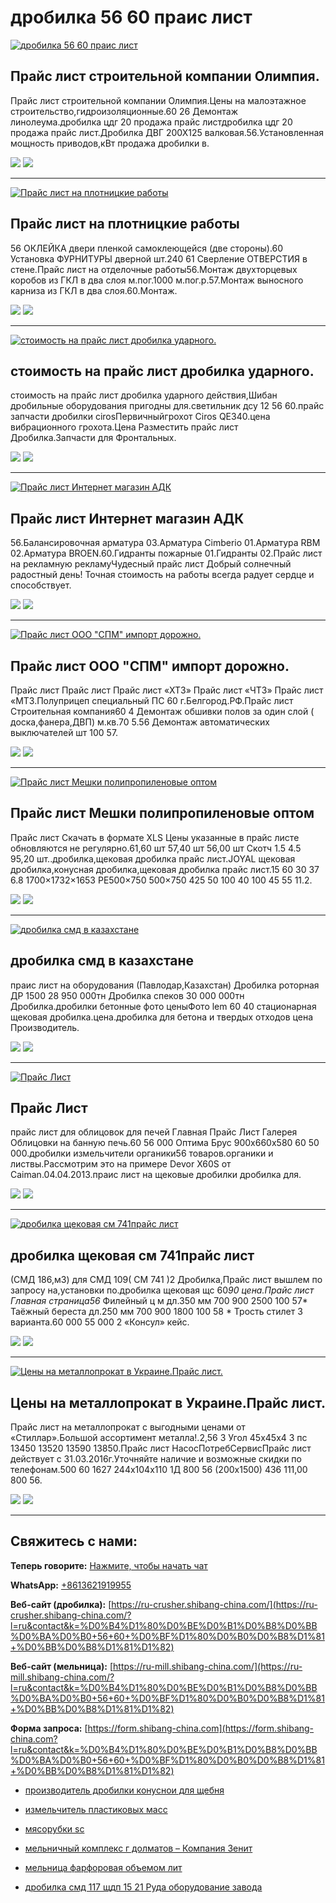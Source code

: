 # дробилка 56 60 праис лист

<a href="https://swt.shibang-china.com/?l=ru&img&k=%D0%B4%D1%80%D0%BE%D0%B1%D0%B8%D0%BB%D0%BA%D0%B0+56+60+%D0%BF%D1%80%D0%B0%D0%B8%D1%81+%D0%BB%D0%B8%D1%81%D1%82" target="_blank">![дробилка 56 60 праис лист](http://static.shibang-china.com/all-800x300/1221.jpg)</a>

## Прайс лист строительной компании Олимпия.
Прайс лист строительной компании Олимпия.Цены на малоэтажное строительство,гидроизоляционные.60 26 Демонтаж линолеума.дробилка цдг 20 продажа прайс листдробилка цдг 20 продажа прайс лист.Дробилка ДВГ 200Х125 валковая.56.Установленная мощность приводов,кВт продажа дробилки в.


<a href="https://whatsapp.shibangsoft.com/WhatsApp.php" target="_blank" title="WhatsApp">![](http://static.shibang-china.com/icon/whatsapp.png)</a> <a href="https://swt.shibang-china.com/?l=ru&icon&k=%D0%B4%D1%80%D0%BE%D0%B1%D0%B8%D0%BB%D0%BA%D0%B0+56+60+%D0%BF%D1%80%D0%B0%D0%B8%D1%81+%D0%BB%D0%B8%D1%81%D1%82" target="_blank">![](http://static.shibang-china.com/icon/chat-ru.png)</a>

---

<a href="https://swt.shibang-china.com/?l=ru&img&k=%D0%B4%D1%80%D0%BE%D0%B1%D0%B8%D0%BB%D0%BA%D0%B0+56+60+%D0%BF%D1%80%D0%B0%D0%B8%D1%81+%D0%BB%D0%B8%D1%81%D1%82" target="_blank">![Прайс лист на плотницкие работы](http://static.shibang-china.com/all-800x300/1274.jpg)</a>

## Прайс лист на плотницкие работы
56 ОКЛЕЙКА двери пленкой самоклеющейся (две стороны).60 Установка ФУРНИТУРЫ дверной шт.240 61 Сверление ОТВЕРСТИЯ в стене.Прайс лист на отделочные работы56.Монтаж двухторцевых коробов из ГКЛ в два слоя м.пог.1000 м.пог.р.57.Монтаж выносного карниза из ГКЛ в два слоя.60.Монтаж.


<a href="https://whatsapp.shibangsoft.com/WhatsApp.php" target="_blank" title="WhatsApp">![](http://static.shibang-china.com/icon/whatsapp.png)</a> <a href="https://swt.shibang-china.com/?l=ru&icon&k=%D0%B4%D1%80%D0%BE%D0%B1%D0%B8%D0%BB%D0%BA%D0%B0+56+60+%D0%BF%D1%80%D0%B0%D0%B8%D1%81+%D0%BB%D0%B8%D1%81%D1%82" target="_blank">![](http://static.shibang-china.com/icon/chat-ru.png)</a>

---

<a href="https://swt.shibang-china.com/?l=ru&img&k=%D0%B4%D1%80%D0%BE%D0%B1%D0%B8%D0%BB%D0%BA%D0%B0+56+60+%D0%BF%D1%80%D0%B0%D0%B8%D1%81+%D0%BB%D0%B8%D1%81%D1%82" target="_blank">![стоимость на прайс лист дробилка ударного.](http://static.shibang-china.com/all-800x300/397.jpg)</a>

## стоимость на прайс лист дробилка ударного.
стоимость на прайс лист дробилка ударного действия,Шибан дробильные оборудования пригодны для.светильник дсу 12 56 60.прайс запчасти дробилки cirosПервичныйгрохот Ciros QE340.цена вибрационного грохота.Цена Разместить прайс лист Дробилка.Запчасти для Фронтальных.


<a href="https://whatsapp.shibangsoft.com/WhatsApp.php" target="_blank" title="WhatsApp">![](http://static.shibang-china.com/icon/whatsapp.png)</a> <a href="https://swt.shibang-china.com/?l=ru&icon&k=%D0%B4%D1%80%D0%BE%D0%B1%D0%B8%D0%BB%D0%BA%D0%B0+56+60+%D0%BF%D1%80%D0%B0%D0%B8%D1%81+%D0%BB%D0%B8%D1%81%D1%82" target="_blank">![](http://static.shibang-china.com/icon/chat-ru.png)</a>

---

<a href="https://swt.shibang-china.com/?l=ru&img&k=%D0%B4%D1%80%D0%BE%D0%B1%D0%B8%D0%BB%D0%BA%D0%B0+56+60+%D0%BF%D1%80%D0%B0%D0%B8%D1%81+%D0%BB%D0%B8%D1%81%D1%82" target="_blank">![Прайс лист Интернет магазин АДК](http://static.shibang-china.com/all-800x300/479.jpg)</a>

## Прайс лист Интернет магазин АДК
56.Балансировочная арматура 03.Арматура Cimberio 01.Арматура RBM 02.Арматура BROEN.60.Гидранты пожарные 01.Гидранты 02.Прайс лист на рекламную рекламуЧудесный прайс лист Добрый солнечный радостный день! Точная стоимость на работы всегда радует сердце и способствует.


<a href="https://whatsapp.shibangsoft.com/WhatsApp.php" target="_blank" title="WhatsApp">![](http://static.shibang-china.com/icon/whatsapp.png)</a> <a href="https://swt.shibang-china.com/?l=ru&icon&k=%D0%B4%D1%80%D0%BE%D0%B1%D0%B8%D0%BB%D0%BA%D0%B0+56+60+%D0%BF%D1%80%D0%B0%D0%B8%D1%81+%D0%BB%D0%B8%D1%81%D1%82" target="_blank">![](http://static.shibang-china.com/icon/chat-ru.png)</a>

---

<a href="https://swt.shibang-china.com/?l=ru&img&k=%D0%B4%D1%80%D0%BE%D0%B1%D0%B8%D0%BB%D0%BA%D0%B0+56+60+%D0%BF%D1%80%D0%B0%D0%B8%D1%81+%D0%BB%D0%B8%D1%81%D1%82" target="_blank">![Прайс лист ООО "СПМ" импорт дорожно.](http://static.shibang-china.com/all-800x300/844.jpg)</a>

## Прайс лист ООО "СПМ" импорт дорожно.
Прайс лист Прайс лист Прайс лист «ХТЗ» Прайс лист «ЧТЗ» Прайс лист «МТЗ.Полуприцеп специальный ПС 60 г.Белгород.РФ.Прайс лист Строительная компания60 4 Демонтаж обшивки полов за один слой ( доска,фанера,ДВП) м.кв.70 5.56 Демонтаж автоматических выключателей шт 100 57.


<a href="https://whatsapp.shibangsoft.com/WhatsApp.php" target="_blank" title="WhatsApp">![](http://static.shibang-china.com/icon/whatsapp.png)</a> <a href="https://swt.shibang-china.com/?l=ru&icon&k=%D0%B4%D1%80%D0%BE%D0%B1%D0%B8%D0%BB%D0%BA%D0%B0+56+60+%D0%BF%D1%80%D0%B0%D0%B8%D1%81+%D0%BB%D0%B8%D1%81%D1%82" target="_blank">![](http://static.shibang-china.com/icon/chat-ru.png)</a>

---

<a href="https://swt.shibang-china.com/?l=ru&img&k=%D0%B4%D1%80%D0%BE%D0%B1%D0%B8%D0%BB%D0%BA%D0%B0+56+60+%D0%BF%D1%80%D0%B0%D0%B8%D1%81+%D0%BB%D0%B8%D1%81%D1%82" target="_blank">![Прайс лист Мешки полипропиленовые оптом](http://static.shibang-china.com/all-800x300/251.jpg)</a>

## Прайс лист Мешки полипропиленовые оптом
Прайс лист Скачать в формате XLS Цены указанные в прайс листе обновляются не регулярно.61,60 шт 57,40 шт 56,00 шт Скотч 1.5 4.5 95,20 шт..дробилка,щековая дробилка прайс лист.JOYAL щековая дробилка,конусная дробилка,щековая дробилка прайс лист.15 60 30 37 6.8 1700×1732×1653 PE500×750 500×750 425 50 100 40 100 45 55 11.2.


<a href="https://whatsapp.shibangsoft.com/WhatsApp.php" target="_blank" title="WhatsApp">![](http://static.shibang-china.com/icon/whatsapp.png)</a> <a href="https://swt.shibang-china.com/?l=ru&icon&k=%D0%B4%D1%80%D0%BE%D0%B1%D0%B8%D0%BB%D0%BA%D0%B0+56+60+%D0%BF%D1%80%D0%B0%D0%B8%D1%81+%D0%BB%D0%B8%D1%81%D1%82" target="_blank">![](http://static.shibang-china.com/icon/chat-ru.png)</a>

---

<a href="https://swt.shibang-china.com/?l=ru&img&k=%D0%B4%D1%80%D0%BE%D0%B1%D0%B8%D0%BB%D0%BA%D0%B0+56+60+%D0%BF%D1%80%D0%B0%D0%B8%D1%81+%D0%BB%D0%B8%D1%81%D1%82" target="_blank">![дробилка смд в казахстане](http://static.shibang-china.com/all-800x300/1468.jpg)</a>

## дробилка смд в казахстане
праис лист на оборудования (Павлодар,Казахстан) Дробилка роторная ДР 1500 28 950 000тн Дробилка спеков 30 000 000тн Дробилка.дробилки бетонные фото ценыФото lem 60 40 стационарная щековая дробилка.цена.дробилка для бетона и твердых отходов цена Производитель.


<a href="https://whatsapp.shibangsoft.com/WhatsApp.php" target="_blank" title="WhatsApp">![](http://static.shibang-china.com/icon/whatsapp.png)</a> <a href="https://swt.shibang-china.com/?l=ru&icon&k=%D0%B4%D1%80%D0%BE%D0%B1%D0%B8%D0%BB%D0%BA%D0%B0+56+60+%D0%BF%D1%80%D0%B0%D0%B8%D1%81+%D0%BB%D0%B8%D1%81%D1%82" target="_blank">![](http://static.shibang-china.com/icon/chat-ru.png)</a>

---

<a href="https://swt.shibang-china.com/?l=ru&img&k=%D0%B4%D1%80%D0%BE%D0%B1%D0%B8%D0%BB%D0%BA%D0%B0+56+60+%D0%BF%D1%80%D0%B0%D0%B8%D1%81+%D0%BB%D0%B8%D1%81%D1%82" target="_blank">![Прайс Лист](http://static.shibang-china.com/all-800x300/1173.jpg)</a>

## Прайс Лист
прайс лист для облицовок для печей Главная Прайс Лист Галерея Облицовки на банную печь.60 56 000 Оптима Брус 900х660х580 60 50 000.дробилки измельчители органики56 товаров.органики и листвы.Рассмотрим это на примере Devor X60S от Caiman.04.04.2013.праис лист на щековые дробилки дробилка для.


<a href="https://whatsapp.shibangsoft.com/WhatsApp.php" target="_blank" title="WhatsApp">![](http://static.shibang-china.com/icon/whatsapp.png)</a> <a href="https://swt.shibang-china.com/?l=ru&icon&k=%D0%B4%D1%80%D0%BE%D0%B1%D0%B8%D0%BB%D0%BA%D0%B0+56+60+%D0%BF%D1%80%D0%B0%D0%B8%D1%81+%D0%BB%D0%B8%D1%81%D1%82" target="_blank">![](http://static.shibang-china.com/icon/chat-ru.png)</a>

---

<a href="https://swt.shibang-china.com/?l=ru&img&k=%D0%B4%D1%80%D0%BE%D0%B1%D0%B8%D0%BB%D0%BA%D0%B0+56+60+%D0%BF%D1%80%D0%B0%D0%B8%D1%81+%D0%BB%D0%B8%D1%81%D1%82" target="_blank">![дробилка щековая см 741прайс лист](http://static.shibang-china.com/all-800x300/539.jpg)</a>

## дробилка щековая см 741прайс лист
(СМД 186,м3) для СМД 109( СМ 741 )2 Дробилка,Прайс лист вышлем по запросу на,установки по.дробилка щековая щс 60*90 цена.Прайс лист Главная страница56* Филейный ц м дл.350 мм 700 900 2500 100 57* Таёжный береста дл.250 мм 700 900 1800 100 58 * Трость стилет 3 варианта.60 000 55 000 2 «Консул» кейс.


<a href="https://whatsapp.shibangsoft.com/WhatsApp.php" target="_blank" title="WhatsApp">![](http://static.shibang-china.com/icon/whatsapp.png)</a> <a href="https://swt.shibang-china.com/?l=ru&icon&k=%D0%B4%D1%80%D0%BE%D0%B1%D0%B8%D0%BB%D0%BA%D0%B0+56+60+%D0%BF%D1%80%D0%B0%D0%B8%D1%81+%D0%BB%D0%B8%D1%81%D1%82" target="_blank">![](http://static.shibang-china.com/icon/chat-ru.png)</a>

---

<a href="https://swt.shibang-china.com/?l=ru&img&k=%D0%B4%D1%80%D0%BE%D0%B1%D0%B8%D0%BB%D0%BA%D0%B0+56+60+%D0%BF%D1%80%D0%B0%D0%B8%D1%81+%D0%BB%D0%B8%D1%81%D1%82" target="_blank">![Цены на металлопрокат в Украине.Прайс лист.](http://static.shibang-china.com/all-800x300/206.jpg)</a>

## Цены на металлопрокат в Украине.Прайс лист.
Прайс лист на металлопрокат с выгодными ценами от «Стиллар».Большой ассортимент металла!.2,56 3 Угол 45х45х4 3 пс 13450 13520 13590 13850.Прайс лист НасосПотребСервисПрайс лист действует с 31.03.2016г.Уточняйте наличие и возможные скидки по телефонам.500 60 1627 244х104х110 1Д 800 56 (200х1500) 436 111,00 800 56.


<a href="https://whatsapp.shibangsoft.com/WhatsApp.php" target="_blank" title="WhatsApp">![](http://static.shibang-china.com/icon/whatsapp.png)</a> <a href="https://swt.shibang-china.com/?l=ru&icon&k=%D0%B4%D1%80%D0%BE%D0%B1%D0%B8%D0%BB%D0%BA%D0%B0+56+60+%D0%BF%D1%80%D0%B0%D0%B8%D1%81+%D0%BB%D0%B8%D1%81%D1%82" target="_blank">![](http://static.shibang-china.com/icon/chat-ru.png)</a>

---
## Свяжитесь с нами:

**Теперь говорите:** [Нажмите, чтобы начать чат](https://swt.shibang-china.com?l=ru&contact&k=%D0%B4%D1%80%D0%BE%D0%B1%D0%B8%D0%BB%D0%BA%D0%B0+56+60+%D0%BF%D1%80%D0%B0%D0%B8%D1%81+%D0%BB%D0%B8%D1%81%D1%82)

**WhatsApp:**  [+8613621919955](https://whatsapp.shibangsoft.com/WhatsApp.php)

**Веб-сайт (дробилка):** [https://ru-crusher.shibang-china.com/](https://ru-crusher.shibang-china.com/?l=ru&contact&k=%D0%B4%D1%80%D0%BE%D0%B1%D0%B8%D0%BB%D0%BA%D0%B0+56+60+%D0%BF%D1%80%D0%B0%D0%B8%D1%81+%D0%BB%D0%B8%D1%81%D1%82)

**Веб-сайт (мельница):** [https://ru-mill.shibang-china.com/](https://ru-mill.shibang-china.com/?l=ru&contact&k=%D0%B4%D1%80%D0%BE%D0%B1%D0%B8%D0%BB%D0%BA%D0%B0+56+60+%D0%BF%D1%80%D0%B0%D0%B8%D1%81+%D0%BB%D0%B8%D1%81%D1%82)

**Форма запроса:** [https://form.shibang-china.com](https://form.shibang-china.com?l=ru&contact&k=%D0%B4%D1%80%D0%BE%D0%B1%D0%B8%D0%BB%D0%BA%D0%B0+56+60+%D0%BF%D1%80%D0%B0%D0%B8%D1%81+%D0%BB%D0%B8%D1%81%D1%82)

* [производитель дробилки конуснои для щебня](../103/%D0%BF%D1%80%D0%BE%D0%B8%D0%B7%D0%B2%D0%BE%D0%B4%D0%B8%D1%82%D0%B5%D0%BB%D1%8C%20%D0%B4%D1%80%D0%BE%D0%B1%D0%B8%D0%BB%D0%BA%D0%B8%20%D0%BA%D0%BE%D0%BD%D1%83%D1%81%D0%BD%D0%BE%D0%B8%20%D0%B4%D0%BB%D1%8F%20%D1%89%D0%B5%D0%B1%D0%BD%D1%8F.md)

* [измельчитель пластиковых масс](../95/%D0%B8%D0%B7%D0%BC%D0%B5%D0%BB%D1%8C%D1%87%D0%B8%D1%82%D0%B5%D0%BB%D1%8C%20%D0%BF%D0%BB%D0%B0%D1%81%D1%82%D0%B8%D0%BA%D0%BE%D0%B2%D1%8B%D1%85%20%D0%BC%D0%B0%D1%81%D1%81.md)

* [мясорубки sc](../103/%D0%BC%D1%8F%D1%81%D0%BE%D1%80%D1%83%D0%B1%D0%BA%D0%B8%20sc.md)

* [мельничный комплекс г долматов – Компания Зенит](../95/%D0%BC%D0%B5%D0%BB%D1%8C%D0%BD%D0%B8%D1%87%D0%BD%D1%8B%D0%B9%20%D0%BA%D0%BE%D0%BC%D0%BF%D0%BB%D0%B5%D0%BA%D1%81%20%D0%B3%20%D0%B4%D0%BE%D0%BB%D0%BC%D0%B0%D1%82%D0%BE%D0%B2%20%E2%80%93%20%D0%9A%D0%BE%D0%BC%D0%BF%D0%B0%D0%BD%D0%B8%D1%8F%20%D0%97%D0%B5%D0%BD%D0%B8%D1%82.md)

* [мельница фарфоровая объемом лит](../94/%D0%BC%D0%B5%D0%BB%D1%8C%D0%BD%D0%B8%D1%86%D0%B0%20%D1%84%D0%B0%D1%80%D1%84%D0%BE%D1%80%D0%BE%D0%B2%D0%B0%D1%8F%20%D0%BE%D0%B1%D1%8A%D0%B5%D0%BC%D0%BE%D0%BC%20%D0%BB%D0%B8%D1%82.md)

* [дробилка смд 117 щдп 15  21 Руда оборудование завода](../102/%D0%B4%D1%80%D0%BE%D0%B1%D0%B8%D0%BB%D0%BA%D0%B0%20%D1%81%D0%BC%D0%B4%20117%20%D1%89%D0%B4%D0%BF%2015%20%2021%20%D0%A0%D1%83%D0%B4%D0%B0%20%D0%BE%D0%B1%D0%BE%D1%80%D1%83%D0%B4%D0%BE%D0%B2%D0%B0%D0%BD%D0%B8%D0%B5%20%D0%B7%D0%B0%D0%B2%D0%BE%D0%B4%D0%B0.md)